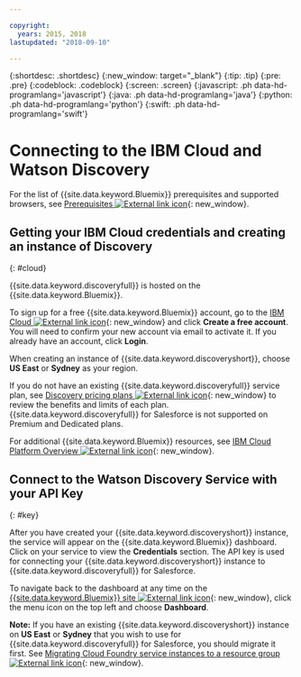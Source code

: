```yaml
---

copyright:
  years: 2015, 2018
lastupdated: "2018-09-10"

---
```


{:shortdesc: .shortdesc}
{:new_window: target="_blank"}
{:tip: .tip}
{:pre: .pre}
{:codeblock: .codeblock}
{:screen: .screen}
{:javascript: .ph data-hd-programlang='javascript'}
{:java: .ph data-hd-programlang='java'}
{:python: .ph data-hd-programlang='python'}
{:swift: .ph data-hd-programlang='swift'}

# Connecting to the IBM Cloud and Watson Discovery

For the list of {{site.data.keyword.Bluemix}} prerequisites and supported browsers, see [Prerequisites ![External link icon](../../icons/launch-glyph.svg "External link icon")](https://console.bluemix.net/docs/overview/prereqs.html#prereqs){: new_window}.

## Getting your IBM Cloud credentials and creating an instance of Discovery
{: #cloud}

{{site.data.keyword.discoveryfull}} is hosted on the {{site.data.keyword.Bluemix}}. 
    
To sign up for a free {{site.data.keyword.Bluemix}} account, go to the [IBM Cloud ![External link icon](../../icons/launch-glyph.svg "External link icon")](https://console.bluemix.net/){: new_window} and click **Create a free account**. You will need to confirm your new account via email to activate it. If you already have an account, click **Login**. 

When creating an instance of {{site.data.keyword.discoveryshort}}, choose **US East** or **Sydney** as your region. 

If you do not have an existing {{site.data.keyword.discoveryfull}} service plan, see [Discovery pricing plans ![External link icon](../../icons/launch-glyph.svg "External link icon")](https://console.bluemix.net/docs/services/discovery/pricing-details.html){: new_window} to review the benefits and limits of each plan. {{site.data.keyword.discoveryfull}} for Salesforce is not supported on Premium and Dedicated plans.

For additional {{site.data.keyword.Bluemix}} resources, see [IBM Cloud Platform Overview ![External link icon](../../icons/launch-glyph.svg "External link icon")](https://console.bluemix.net/docs/overview/ibm-cloud.html#overview){: new_window}.   


## Connect to the Watson Discovery Service with your API Key
{: #key}

After you have created your {{site.data.keyword.discoveryshort}} instance, the service will appear on the {{site.data.keyword.Bluemix}} dashboard. Click on your service to view the **Credentials** section. The API key is used for connecting your {{site.data.keyword.discoveryshort}} instance to {{site.data.keyword.discoveryfull}} for Salesforce.

To navigate back to the dashboard at any time on the [{{site.data.keyword.Bluemix}} site ![External link icon](../../icons/launch-glyph.svg "External link icon")](https://console.bluemix.net/catalog/){: new_window}, click the menu icon on the top left and choose **Dashboard**.

**Note:** If you have an existing {{site.data.keyword.discoveryshort}} instance on **US East** or **Sydney** that you wish to use for {{site.data.keyword.discoveryfull}} for Salesforce, you should migrate it first. See [Migrating Cloud Foundry service instances to a resource group ![External link icon](../../icons/launch-glyph.svg "External link icon")](https://console.bluemix.net/docs/resources/instance_migration.html#migrate){: new_window}. 


    
